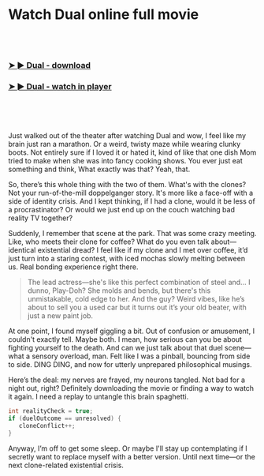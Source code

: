 <h1>Watch Dual online full movie</h1>


<br><br>

<h3><a href="https://Marcs-roakettado1983.github.io/hrumbfjqno/">➤ ► Dual - download</a></h3> 
<h3><a href="https://Marcs-roakettado1983.github.io/hrumbfjqno/">➤ ► Dual - watch in player</a></h3>


<br><br><br>


Just walked out of the theater after watching Dual and wow, I feel like my brain just ran a marathon. Or a weird, twisty maze while wearing clunky boots. Not entirely sure if I loved it or hated it, kind of like that one dish Mom tried to make when she was into fancy cooking shows. You ever just eat something and think, What exactly was that? Yeah, that.

So, there’s this whole thing with the two of them. What's with the clones? Not your run-of-the-mill doppelganger story. It's more like a face-off with a side of identity crisis. And I kept thinking, if I had a clone, would it be less of a procrastinator? Or would we just end up on the couch watching bad reality TV together?

Suddenly, I remember that scene at the park. That was some crazy meeting. Like, who meets their clone for coffee? What do you even talk about—identical existential dread? I feel like if my clone and I met over coffee, it’d just turn into a staring contest, with iced mochas slowly melting between us. Real bonding experience right there.

> The lead actress—she's like this perfect combination of steel and… I dunno, Play-Doh? She molds and bends, but there's this unmistakable, cold edge to her. And the guy? Weird vibes, like he’s about to sell you a used car but it turns out it’s your old beater, with just a new paint job.

At one point, I found myself giggling a bit. Out of confusion or amusement, I couldn't exactly tell. Maybe both. I mean, how serious can you be about fighting yourself to the death. And can we just talk about that duel scene—what a sensory overload, man. Felt like I was a pinball, bouncing from side to side. DING DING, and now for utterly unprepared philosophical musings.

Here’s the deal: my nerves are frayed, my neurons tangled. Not bad for a night out, right? Definitely downloading the movie or finding a way to watch it again. I need a replay to untangle this brain spaghetti.

```cpp
int realityCheck = true;
if (duelOutcome == unresolved) {
   cloneConflict++;
}
```

Anyway, I’m off to get some sleep. Or maybe I'll stay up contemplating if I secretly want to replace myself with a better version. Until next time—or the next clone-related existential crisis.
